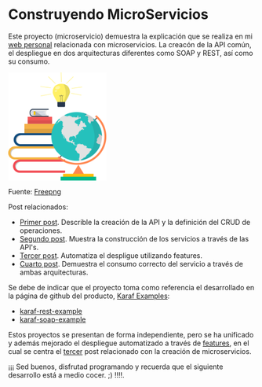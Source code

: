 # Construyendo MicroServicios

Este proyecto (microservicio) demuestra la explicación que se realiza en mi [web personal](https://jpexposito.com/) relacionada con microservicios. La creacón de la API común, el despliegue en dos arquitecturas diferentes como SOAP y REST, así como su consumo.

<img align="center" width="200" height="220" src="images/book-world.png" alt="Los libros en el mundo">

Fuente: [Freepng](https://www.freepng.es/png-3qeg39/) 

Post relacionados:
 * [Primer post](https://jpexposito.com/building-micro-services-i/). Describle la creación de la API y la definición del CRUD de operaciones.
  * [Segundo post](https://jpexposito.com/building-micro-services-ii/). Muestra la construcción de los servicios a través de las API's.
   * [Tercer post](https://jpexposito.com/building-micro-services-iii/). Automatiza el despligue utilizando features.
   * [Cuarto post](https://jpexposito.com/building-micro-services-iv/). Demuestra el consumo correcto del servicio a través de ambas arquitecturas.


Se debe de indicar que el proyecto toma como referencia el desarrollado en la página de github del producto, [Karaf Examples](https://github.com/apache/karaf/tree/main/examples/):

* [karaf-rest-example](https://github.com/apache/karaf/tree/main/examples/karaf-rest-example)
* [karaf-soap-example](https://github.com/apache/karaf/tree/main/examples/karaf-soap-example) 

 Estos proyectos se presentan de forma independiente, pero se ha unificado y además mejorado el despliegue automatizado a través de [features](https://karaf.apache.org/manual/latest/provisioning), en el cual se centra el [tercer](https://jpexposito.com/building-micro-services-iii/) post relacionado con la creación de microservicios.


 ¡¡¡ Sed buenos, disfrutad programando y recuerda que el siguiente desarrollo está a medio cocer. ;) !!!!.